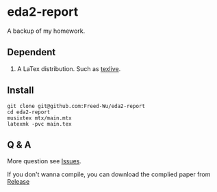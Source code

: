eda2-report
===========

A backup of my homework.

Dependent
---------

1.  A LaTex distribution. Such as [texlive].

Install
-------

``` {.zsh}
git clone git@github.com:Freed-Wu/eda2-report
cd eda2-report
musixtex mtx/main.mtx
latexmk -pvc main.tex
```

Q & A
-----

More question see [Issues].

If you don't wanna compile, you can download the complied paper from
[Release]

  [texlive]: https://github.com/TeX-Live/texlive-source
  [Issues]: https://github.com/Freed-Wu/eda2-report/issues
  [Release]: https://github.com/Freed-Wu/eda2-report/releases/

